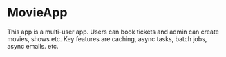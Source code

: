 # MovieApp
This app is a multi-user app. Users can book tickets and admin can create movies, shows etc. Key features are caching, async tasks, batch jobs, async emails. etc.
